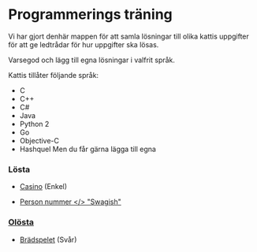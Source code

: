 Programmerings träning
=========================

Vi har gjort denhär mappen för att samla lösningar till olika kattis uppgifter 
för att ge ledtrådar för hur uppgifter ska lösas.

Varsegod och lägg till egna lösningar i valfrit språk.

Kattis tillåter följande språk:
* C
* C++
* C# 
* Java 
* Python 2 
* Go 
* Objective-C
* Hashquel
Men du får gärna lägga till egna 

### Lösta

 - [Casino](https://po.scrool.se/problems/casino) (Enkel)

 - <a href="https://po.scrool.se/problems/kontrollsiffra"> Person nummer </> "Swagish"

### Olösta

 - [Brädspelet](https://po.scrool.se/problem?aid=179) (Svår)
